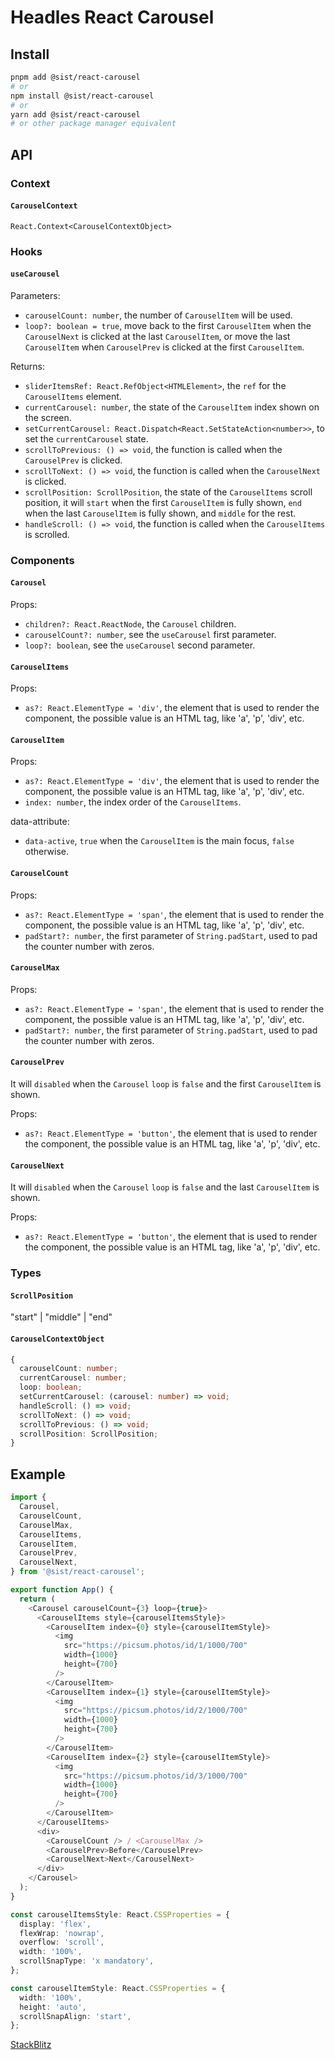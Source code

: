 # Headles React Carousel

## Install

```bash
pnpm add @sist/react-carousel
# or
npm install @sist/react-carousel
# or
yarn add @sist/react-carousel
# or other package manager equivalent
```

## API

### Context

#### `CarouselContext`

`React.Context<CarouselContextObject>`

### Hooks

#### `useCarousel`

Parameters:

- `carouselCount: number`, the number of `CarouselItem` will be used.
- `loop?: boolean = true`, move back to the first `CarouselItem` when the `CarouselNext` is clicked at the last `CarouselItem`, or move the last `CarouselItem` when `CarouselPrev` is clicked at the first `CarouselItem`.

Returns:

- `sliderItemsRef: React.RefObject<HTMLElement>`, the `ref` for the `CarouselItems` element.
- `currentCarousel: number`, the state of the `CarouselItem` index shown on the screen.
- `setCurrentCarousel: React.Dispatch<React.SetStateAction<number>>`, to set the `currentCarousel` state.
- `scrollToPrevious: () => void`, the function is called when the `CarouselPrev` is clicked.
- `scrollToNext: () => void`, the function is called when the `CarouselNext` is clicked.
- `scrollPosition: ScrollPosition`, the state of the `CarouselItems` scroll position, it will `start` when the first `CarouselItem` is fully shown, `end` when the last `CarouselItem` is fully shown, and `middle` for the rest.
- `handleScroll: () => void`, the function is called when the `CarouselItems` is scrolled.

### Components

#### `Carousel`

Props:

- `children?: React.ReactNode`, the `Carousel` children.
- `carouselCount?: number`, see the `useCarousel` first parameter.
- `loop?: boolean`, see the `useCarousel` second parameter.

#### `CarouselItems`

Props:

- `as?: React.ElementType = 'div'`, the element that is used to render the component, the possible value is an HTML tag, like 'a', 'p', 'div', etc.


#### `CarouselItem`

Props:

- `as?: React.ElementType = 'div'`, the element that is used to render the component, the possible value is an HTML tag, like 'a', 'p', 'div', etc.
- `index: number`, the index order of the `CarouselItems`.

data-attribute:

- `data-active`, `true` when the `CarouselItem` is the main focus, `false` otherwise.

#### `CarouselCount`

Props:

- `as?: React.ElementType = 'span'`, the element that is used to render the component, the possible value is an HTML tag, like 'a', 'p', 'div', etc.
- `padStart?: number`, the first parameter of `String.padStart`, used to pad the counter number with zeros.

#### `CarouselMax`

Props:

- `as?: React.ElementType = 'span'`, the element that is used to render the component, the possible value is an HTML tag, like 'a', 'p', 'div', etc.
- `padStart?: number`, the first parameter of `String.padStart`, used to pad the counter number with zeros.

#### `CarouselPrev`

It will `disabled` when the `Carousel` `loop` is `false` and the first `CarouselItem` is shown.

Props:

- `as?: React.ElementType = 'button'`, the element that is used to render the component, the possible value is an HTML tag, like 'a', 'p', 'div', etc.

#### `CarouselNext`

It will `disabled` when the `Carousel` `loop` is `false` and the last `CarouselItem` is shown.

Props:

- `as?: React.ElementType = 'button'`, the element that is used to render the component, the possible value is an HTML tag, like 'a', 'p', 'div', etc.

### Types

#### `ScrollPosition`

"start" | "middle" | "end"

#### `CarouselContextObject`

```ts
{
  carouselCount: number;
  currentCarousel: number;
  loop: boolean;
  setCurrentCarousel: (carousel: number) => void;
  handleScroll: () => void;
  scrollToNext: () => void;
  scrollToPrevious: () => void;
  scrollPosition: ScrollPosition;
}
```

## Example

```ts
import {
  Carousel,
  CarouselCount,
  CarouselMax,
  CarouselItems,
  CarouselItem,
  CarouselPrev,
  CarouselNext,
} from '@sist/react-carousel';

export function App() {
  return (
    <Carousel carouselCount={3} loop={true}>
      <CarouselItems style={carouselItemsStyle}>
        <CarouselItem index={0} style={carouselItemStyle}>
          <img
            src="https://picsum.photos/id/1/1000/700"
            width={1000}
            height={700}
          />
        </CarouselItem>
        <CarouselItem index={1} style={carouselItemStyle}>
          <img
            src="https://picsum.photos/id/2/1000/700"
            width={1000}
            height={700}
          />
        </CarouselItem>
        <CarouselItem index={2} style={carouselItemStyle}>
          <img
            src="https://picsum.photos/id/3/1000/700"
            width={1000}
            height={700}
          />
        </CarouselItem>
      </CarouselItems>
      <div>
        <CarouselCount /> / <CarouselMax />
        <CarouselPrev>Before</CarouselPrev>
        <CarouselNext>Next</CarouselNext>
      </div>
    </Carousel>
  );
}

const carouselItemsStyle: React.CSSProperties = {
  display: 'flex',
  flexWrap: 'nowrap',
  overflow: 'scroll',
  width: '100%',
  scrollSnapType: 'x mandatory',
};

const carouselItemStyle: React.CSSProperties = {
  width: '100%',
  height: 'auto',
  scrollSnapAlign: 'start',
};
```

[StackBlitz](https://stackblitz.com/edit/vitejs-vite-1yyfzgrz)
